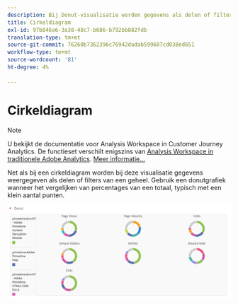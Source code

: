```yaml
---
description: Bij Donut-visualisatie worden gegevens als delen of filters van een geheel weergegeven.
title: Cirkeldiagram
exl-id: 97b846a6-3a38-48c7-b686-b792bb882fdb
translation-type: tm+mt
source-git-commit: 76260b7362396c76942dadab599607cd038ed651
workflow-type: tm+mt
source-wordcount: '81'
ht-degree: 4%

---
```


# Cirkeldiagram

>[!NOTE]
>
>U bekijkt de documentatie voor Analysis Workspace in Customer Journey Analytics. De functieset verschilt enigszins van [Analysis Workspace in traditionele Adobe Analytics](https://docs.adobe.com/content/help/en/analytics/analyze/analysis-workspace/home.html). [Meer informatie...](/help/getting-started/cja-aa.md)

Net als bij een cirkeldiagram worden bij deze visualisatie gegevens weergegeven als delen of filters van een geheel. Gebruik een donutgrafiek wanneer het vergelijken van percentages van een totaal, typisch met een klein aantal punten.

![](assets/donut.png)
